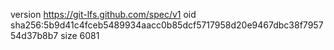 version https://git-lfs.github.com/spec/v1
oid sha256:5b9d41c4fceb5489934aacc0b85dcf5717958d20e9467dbc38f795754d37b8b7
size 6081
